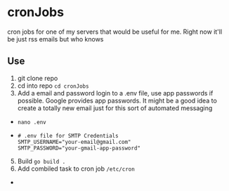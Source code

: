 # cronJobs
cron jobs for one of my servers that would be useful for me. Right now it'll be just rss emails but who knows 

## Use
1. git clone repo
2. cd into repo `cd cronJobs`
3. Add a email and password login to a .env file, use app passwords if possible. Google provides app passwords. It might be a good idea to create a totally new email just for this sort of automated messaging
  - `nano .env`
  - ```
    # .env file for SMTP Credentials
    SMTP_USERNAME="your-email@gmail.com"
    SMTP_PASSWORD="your-gmail-app-password"
    ```
5. Build `go build .`
6. Add combiled task to cron job `/etc/cron`
  - 
